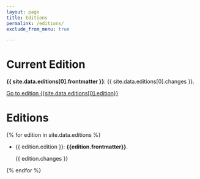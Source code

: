```yaml
---
layout: page
title: Editions
permalink: /editions/
exclude_from_menu: true

---
```


# Current Edition

**{{ site.data.editions[0].frontmatter }}**: {{ site.data.editions[0].changes }}.

[Go to edition {{site.data.editions[0].edition}}](/notes/)

# Editions

{% for edition in site.data.editions %}
* {{ edition.edition }}: **{{edition.frontmatter}}**. 

    {{ edition.changes }}
      
{% endfor %}

